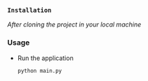 ### ``Installation``
*After cloning the project in your local machine*

###  Usage
* Run the application
    ```bash
    python main.py
